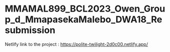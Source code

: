 # MMAMAL899_BCL2023_Owen_Group_d_MmapasekaMalebo_DWA18_Resubmission
Netlify link to the project : https://polite-twilight-2d0c00.netlify.app/

